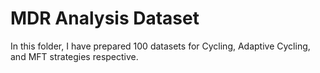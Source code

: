 # MDR Analysis Dataset

In this folder, I have prepared 100 datasets for Cycling, Adaptive Cycling, and MFT strategies respective.